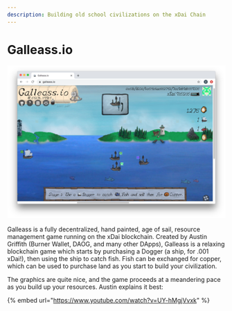 ```yaml
---
description: Building old school civilizations on the xDai Chain
---
```


# Galleass.io

![](<../../.gitbook/assets/galleass.io (1) (1).png>)

Galleass is a fully decentralized, hand painted, age of sail, resource management game running on the xDai blockchain. Created by Austin Griffith (Burner Wallet, DAOG, and many other DApps), Galleass is a relaxing blockchain game which starts by purchasing a Dogger (a ship, for .001 xDai!), then using the ship to catch fish. Fish can be exchanged for copper, which can be used to purchase land as you start to build your civilization.&#x20;

The graphics are quite nice, and the game proceeds at a meandering pace as you build up your resources. Austin explains it best:

{% embed url="https://www.youtube.com/watch?v=UY-hMgjVvxk" %}



